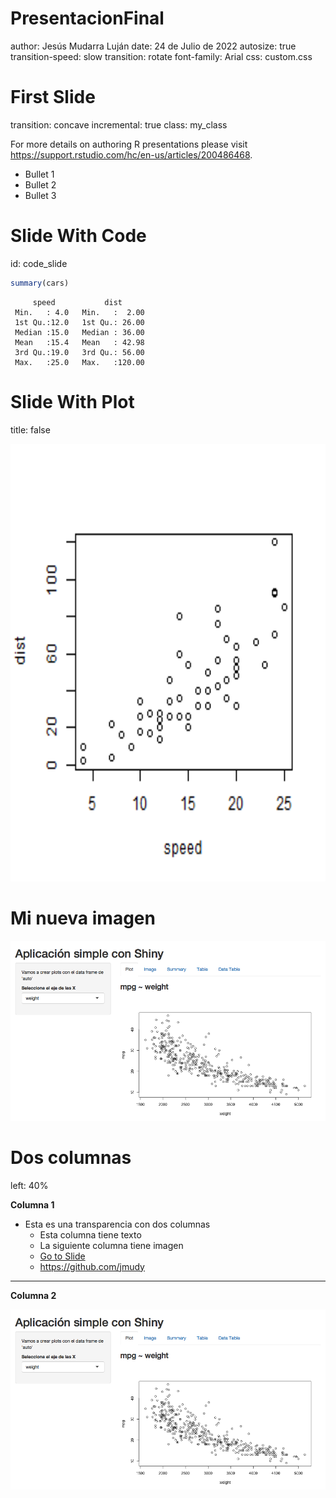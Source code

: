 PresentacionFinal
========================================================
author: Jesús Mudarra Luján
date: 24 de Julio de 2022
autosize: true
transition-speed: slow
transition: rotate
font-family: Arial
css: custom.css

First Slide
========================================================
transition: concave
incremental: true
class: my_class

For more details on authoring R presentations please visit <https://support.rstudio.com/hc/en-us/articles/200486468>.

- Bullet 1
- Bullet 2
- Bullet 3

Slide With Code
========================================================
id: code_slide

```r
summary(cars)
```

```
     speed           dist       
 Min.   : 4.0   Min.   :  2.00  
 1st Qu.:12.0   1st Qu.: 26.00  
 Median :15.0   Median : 36.00  
 Mean   :15.4   Mean   : 42.98  
 3rd Qu.:19.0   3rd Qu.: 56.00  
 Max.   :25.0   Max.   :120.00  
```

Slide With Plot
========================================================
title: false

<img src="PresentacionFinal-figure/unnamed-chunk-2-1.png" title="plot of chunk unnamed-chunk-2" alt="plot of chunk unnamed-chunk-2" height="700px" />

Mi nueva imagen
========================================================
![Mi primera imagen](PresentacionFinal-figure/shiny.png)

Dos columnas
========================================================
left: 40%

**Columna 1**

- Esta es una transparencia con dos columnas
  - Esta columna tiene texto
  - La siguiente columna tiene imagen
  - [Go to Slide](#/code_slide)
  - <https://github.com/jmudy>

***

**Columna 2**

![Otra imagen](PresentacionFinal-figure/shiny.png)
